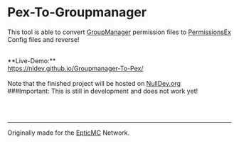 # Pex-To-Groupmanager
This tool is able to convert <a href="http://wiki.mc-ess.net/wiki/Group_Manager">GroupManager</a> permission files to <a href="https://github.com/PEXPlugins/PermissionsEx/wiki/Commands">PermissionsEx</a> Config files and reverse!

<br>
**Live-Demo:**<br>
<a href="https://nldev.github.io/Groupmanager-To-Pex/">https://nldev.github.io/Groupmanager-To-Pex/</a>
<br><br>
Note that the finished project will be hosted on <a href="https://nulldev.org">NullDev.org</a>
<br>
###Important: This is still in development and does not work yet!

<br><br><hr>
<p>Originally made for the <a href="https://epticmc.com">EpticMC</a> Network.</p>
